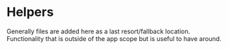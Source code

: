 # Helpers

Generally files are added here as a last resort/fallback location. Functionality that is outside of the app scope but is useful to have around.
